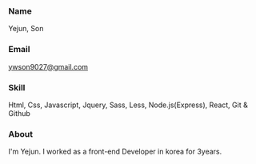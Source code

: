 ### Name
 Yejun, Son
### Email
 ywson9027@gmail.com
### Skill
 Html, Css, Javascript, Jquery, Sass, Less, Node.js(Express), React, Git & Github<br />
### About
 I'm Yejun. I worked as a front-end Developer in korea for 3years.<br />
 
<!--
### Hi there 👋
**sonyejun/sonyejun** is a ✨ _special_ ✨ repository because its `README.md` (this file) appears on your GitHub profile.

Here are some ideas to get you started:

- 🔭 I’m currently working on ...
- 🌱 I’m currently learning ...
- 👯 I’m looking to collaborate on ...
- 🤔 I’m looking for help with ...
- 💬 Ask me about ...
- 📫 How to reach me: ...
- 😄 Pronouns: ...
- ⚡ Fun fact: ...
-->
